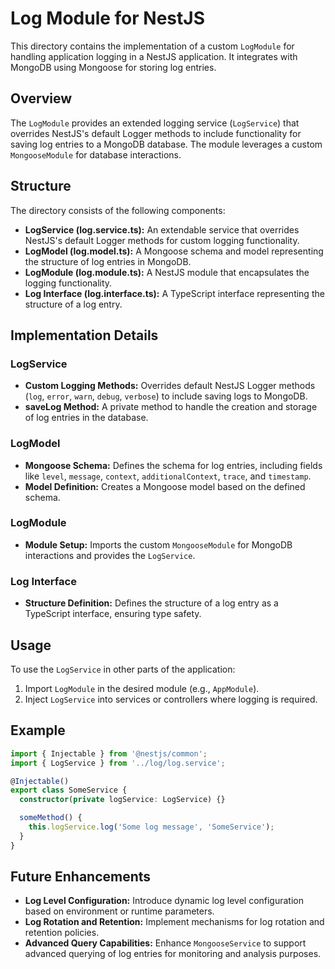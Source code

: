 # Log Module for NestJS

This directory contains the implementation of a custom `LogModule` for handling application logging in a NestJS application. It integrates with MongoDB using Mongoose for storing log entries.

## Overview

The `LogModule` provides an extended logging service (`LogService`) that overrides NestJS's default Logger methods to include functionality for saving log entries to a MongoDB database. The module leverages a custom `MongooseModule` for database interactions.

## Structure

The directory consists of the following components:

- **LogService (log.service.ts):** An extendable service that overrides NestJS's default Logger methods for custom logging functionality.
- **LogModel (log.model.ts):** A Mongoose schema and model representing the structure of log entries in MongoDB.
- **LogModule (log.module.ts):** A NestJS module that encapsulates the logging functionality.
- **Log Interface (log.interface.ts):** A TypeScript interface representing the structure of a log entry.

## Implementation Details

### LogService

- **Custom Logging Methods:** Overrides default NestJS Logger methods (`log`, `error`, `warn`, `debug`, `verbose`) to include saving logs to MongoDB.
- **saveLog Method:** A private method to handle the creation and storage of log entries in the database.

### LogModel

- **Mongoose Schema:** Defines the schema for log entries, including fields like `level`, `message`, `context`, `additionalContext`, `trace`, and `timestamp`.
- **Model Definition:** Creates a Mongoose model based on the defined schema.

### LogModule

- **Module Setup:** Imports the custom `MongooseModule` for MongoDB interactions and provides the `LogService`.

### Log Interface

- **Structure Definition:** Defines the structure of a log entry as a TypeScript interface, ensuring type safety.

## Usage

To use the `LogService` in other parts of the application:

1. Import `LogModule` in the desired module (e.g., `AppModule`).
2. Inject `LogService` into services or controllers where logging is required.

## Example

```typescript
import { Injectable } from '@nestjs/common';
import { LogService } from '../log/log.service';

@Injectable()
export class SomeService {
  constructor(private logService: LogService) {}

  someMethod() {
    this.logService.log('Some log message', 'SomeService');
  }
}
```

## Future Enhancements

- **Log Level Configuration:** Introduce dynamic log level configuration based on environment or runtime parameters.
- **Log Rotation and Retention:** Implement mechanisms for log rotation and retention policies.
- **Advanced Query Capabilities:** Enhance `MongooseService` to support advanced querying of log entries for monitoring and analysis purposes.
